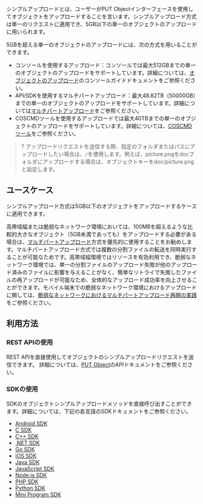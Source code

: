 シンプルアップロードとは、ユーザーがPUT Objectインターフェースを使用してオブジェクトをアップロードすることを言います。シンプルアップロード方式は単一のリクエストに適用でき、5GB以下の単一のオブジェクトのアップロードに用いられます。

5GBを超える単一のオブジェクトのアップロードには、次の方式を用いることができます。

- コンソールを使用するアップロード：コンソールでは最大512GBまでの単一のオブジェクトのアップロードをサポートしています。詳細については、[オブジェクトのアップロード](https://intl.cloud.tencent.com/document/product/436/13321)のコンソールガイドドキュメントをご参照ください。
- API/SDKを使用するマルチパートアップロード：最大48.82TB（50000GB）までの単一のオブジェクトのアップロードをサポートしています。詳細については[マルチパートアップロード](https://intl.cloud.tencent.com/document/product/436/14112)をご参照ください。
- COSCMDツールを使用するアップロードでは最大40TBまでの単一のオブジェクトのアップロードをサポートしています。詳細については、[COSCMDツール](https://intl.cloud.tencent.com/document/product/436/10976)をご参照ください。

>? アップロードリクエストを送信する際、指定のフォルダまたはパスにアップロードしたい場合は、`/`を使用します。例えば、picture.pngをdocフォルダにアップロードする場合は、オブジェクトキーをdoc/picture.pngと設定します。
>

## ユースケース

シンプルアップロード方式は5GB以下のオブジェクトをアップロードするケースに適用できます。

高帯域幅または脆弱なネットワーク環境においては、100MBを超えるような比較的大きなオブジェクト（5GB未満であっても）をアップロードする必要がある場合は、[マルチパートアップロード](https://intl.cloud.tencent.com/document/product/436/14112)方式を優先的に使用することをお勧めします。マルチパートアップロード方式では複数の分割ファイルの転送を同時実行することが可能なためです。高帯域幅環境ではリソースを有効利用でき、脆弱なネットワーク環境では、単一の分割ファイルのアップロード失敗が他のアップロード済みのファイルに影響を与えることがなく、簡単なリトライで失敗したファイルの再アップロードが可能なため、全体的なアップロード成功率を向上させることができます。モバイル端末での脆弱なネットワーク環境におけるアップロードに関しては、[脆弱なネットワークにおけるマルチパートアップロード再開の実践](https://intl.cloud.tencent.com/document/product/436/30932)をご参照ください。


## 利用方法

### REST APIの使用

REST APIを直接使用してオブジェクトのシンプルアップロードリクエストを送信できます。 詳細については、[PUT Object](https://intl.cloud.tencent.com/document/product/436/7749)のAPIドキュメントをご参照ください。

### SDKの使用
SDKのオブジェクトシンプルアップロードメソッドを直接呼び出すことができます。詳細については、下記の各言語のSDKドキュメントをご参照ください。
- [Android SDK](https://intl.cloud.tencent.com/document/product/436/37674)
- [C SDK](https://intl.cloud.tencent.com/document/product/436/31518)
- [C++ SDK](https://intl.cloud.tencent.com/document/product/436/31522)
- [.NET SDK](https://intl.cloud.tencent.com/document/product/436/38062)
- [Go SDK](https://intl.cloud.tencent.com/document/product/436/31526)
- [iOS SDK](https://intl.cloud.tencent.com/document/product/436/37683)
- [Java SDK](https://intl.cloud.tencent.com/document/product/436/31534)
- [JavaScript SDK](https://intl.cloud.tencent.com/document/product/436/31538)
- [Node.js SDK](https://intl.cloud.tencent.com/document/product/436/31710)
- [PHP SDK](https://intl.cloud.tencent.com/document/product/436/31542)
- [Python SDK](https://intl.cloud.tencent.com/document/product/436/31546)
- [Mini Program SDK](https://www.tencentcloud.com/document/product/436/43881)


